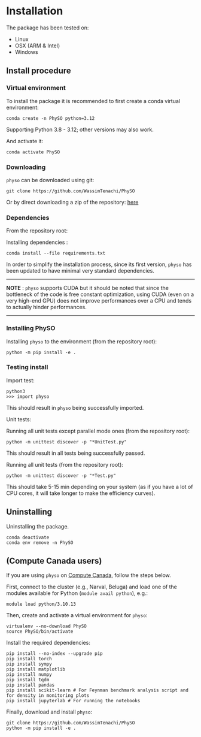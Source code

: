 # Installation

The package has been tested on:
- Linux
- OSX (ARM & Intel)
- Windows

## Install procedure

### Virtual environment

To install the package it is recommended to first create a conda virtual environment:
```
conda create -n PhySO python=3.12
```
Supporting Python 3.8 - 3.12; other versions may also work.

And activate it:
```
conda activate PhySO
```
### Downloading

`physo` can be downloaded using git:
```
git clone https://github.com/WassimTenachi/PhySO
```

Or by direct downloading a zip of the repository: [here](https://github.com/WassimTenachi/PhySO/zipball/master)

### Dependencies
From the repository root:

Installing dependencies :
```
conda install --file requirements.txt
```

In order to simplify the installation process, since its first version, `physo` has been updated to have minimal very standard dependencies.

---

**NOTE** : `physo` supports CUDA but it should be noted that since the bottleneck of the code is free constant optimization, using CUDA (even on a very high-end GPU) does not improve performances over a CPU and tends to actually hinder performances.

---

### Installing PhySO

Installing `physo` to the environment (from the repository root):
```
python -m pip install -e .
```

### Testing install

Import test:
```
python3
>>> import physo
```
This should result in `physo` being successfully imported.

Unit tests:

Running all unit tests except parallel mode ones (from the repository root):
```
python -m unittest discover -p "*UnitTest.py"
```
This should result in all tests being successfully passed.

Running all unit tests (from the repository root):
```
python -m unittest discover -p "*Test.py"
```
This  should take 5-15 min depending on your system (as if you have a lot of CPU cores, it will take longer to make the efficiency curves).

## Uninstalling
Uninstalling the package.
```
conda deactivate
conda env remove -n PhySO
```

## (Compute Canada users)

If you are using `physo` on [Compute Canada](https://alliancecan.ca/en), follow the steps below.

First, connect to the cluster (e.g., Narval, Beluga) and load one of the modules available for Python (```module avail python```), e.g.:
```
module load python/3.10.13
```
Then, create and activate a virtual environment for `physo`:
```
virtualenv --no-download PhySO
source PhySO/bin/activate
```
Install the required dependencies:
```
pip install --no-index --upgrade pip
pip install torch
pip install sympy
pip install matplotlib
pip install numpy
pip install tqdm
pip install pandas
pip install scikit-learn # For Feynman benchmark analysis script and for density in monitoring plots
pip install jupyterlab # For running the notebooks
```
Finally, download and install `physo`:
```
git clone https://github.com/WassimTenachi/PhySO
python -m pip install -e .
```